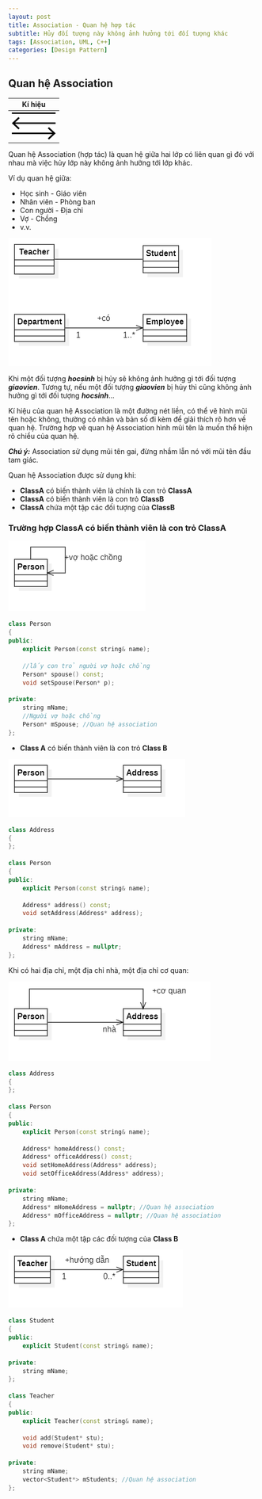 ```yaml
---
layout: post
title: Association - Quan hệ hợp tác
subtitle: Hủy đối tượng này không ảnh hưởng tới đối tượng khác
tags: [Association, UML, C++]
categories: [Design Pattern]
---
```


## Quan hệ Association
| Kí hiệu  |
| :-----------------: |
| ![Association](/img/2020_05_15/Association1.png?raw=true) |

Quan hệ Association (hợp tác) là quan hệ giữa hai lớp có liên quan gì đó với nhau mà việc hủy lớp này không ảnh hưởng tới lớp khác.

Ví dụ quan hệ giữa:

* Học sinh - Giáo viên
* Nhân viên - Phòng ban
* Con người - Địa chỉ
* Vợ - Chồng
* v.v.

![Association](/img/2020_05_15/Association2.png?raw=true)

Khi một đối tượng ***hocsinh*** bị hủy sẽ không ảnh hưởng gì tới đối tượng ***giaovien***. Tương tự, nếu một đối tượng ***giaovien*** bị hủy thì cũng không ảnh hưởng gì tới đối tượng ***hocsinh***...

Kí hiệu của quan hệ Association là một đường nét liền, có thể vẽ hình mũi tên hoặc không, thường có nhãn và bản số đi kèm để giải thích rõ hơn về quan hệ. Trường hợp vẽ quan hệ Association hình mũi tên là muốn thể hiện rõ chiều của quan hệ.

***Chú ý:*** Association sử dụng mũi tên gai, đừng nhầm lẫn nó với mũi tên đầu tam giác.

Quan hệ Association được sử dụng khi:
* **ClassA** có biến thành viên là chính là con trỏ **ClassA**
* **ClassA** có biến thành viên là con trỏ **ClassB**
* **ClassA** chứa một tập các đối tượng của **ClassB**

### Trường hợp ClassA có biến thành viên là con trỏ ClassA

![association](/img/2020_05_15/Association3.png?raw=true)

```cpp
class Person
{
public:
	explicit Person(const string& name);
    
    //lấy con trỏ người vợ hoặc chồng
    Person* spouse() const;
    void setSpouse(Person* p);
    
private:
    string mName;
    //Người vợ hoặc chồng
    Person* mSpouse; //Quan hệ association
};
```

* **Class A** có biến thành viên là con trỏ **Class B**

![association](/img/2020_05_15/Association4.png?raw=true)

```cpp
class Address
{
};

class Person
{
public:
	explicit Person(const string& name);

	Address* address() const;
	void setAddress(Address* address);
	
private:
	string mName;
	Address* mAddress = nullptr;
};
```

Khi có hai địa chỉ, một địa chỉ nhà, một địa chỉ cơ quan:

![association](/img/2020_05_15/Association5.png?raw=true)

```cpp
class Address
{
};

class Person
{
public:
	explicit Person(const string& name);

	Address* homeAddress() const;
    Address* officeAddress() const;
	void setHomeAddress(Address* address);
	void setOfficeAddress(Address* address);
	
private:
	string mName;
	Address* mHomeAddress = nullptr; //Quan hệ association
    Address* mOfficeAddress = nullptr; //Quan hệ association
};
```

* **Class A** chứa một tập các đối tượng của **Class B**

![association](/img/2020_05_15/Association6.png?raw=true)

```cpp
class Student
{
public:
	explicit Student(const string& name);
	
private:
	string mName;
};

class Teacher
{
public:
	explicit Teacher(const string& name);
	
    void add(Student* stu);
	void remove(Student* stu);
	
private:
	string mName;
	vector<Student*> mStudents; //Quan hệ association
};
```


